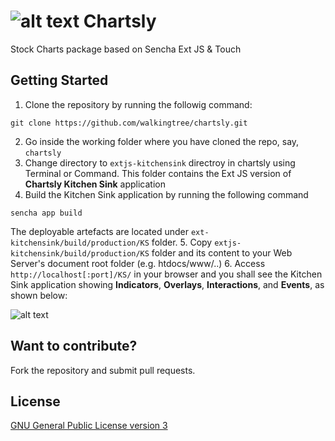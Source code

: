 ![alt text](https://github.com/walkingtree/chartsly/blob/gh-pages/images/chartsly_logo_orange_200.png "Chartsly")
Chartsly
========

Stock Charts package based on Sencha Ext JS &amp; Touch

Getting Started
---------------

1. Clone the repository by running the followig command:
  ```
  git clone https://github.com/walkingtree/chartsly.git
  ```
2. Go inside the working folder where you have cloned the repo, say, `chartsly`
3. Change directory to `extjs-kitchensink` directroy in chartsly using Terminal or Command. This folder contains the Ext JS version of **Chartsly Kitchen Sink** application
4. Build the Kitchen Sink application by running the following command
  ```
  sencha app build
  ```
The deployable artefacts are located under `ext-kitchensink/build/production/KS` folder.
5. Copy `extjs-kitchensink/build/production/KS` folder and its content to your Web Server's document root folder (e.g. htdocs/www/..)
6. Access `http://localhost[:port]/KS/` in your browser and you shall see the Kitchen Sink application showing **Indicators**, **Overlays**, **Interactions**, and **Events**, as shown below:

  ![alt text](https://github.com/walkingtree/chartsly/blob/master/chartsly_screen.png "Chartsly Kitchen Sink")


Want to contribute?
-------------------
Fork the repository and submit pull requests.

License
-------
[GNU General Public License version 3](http://www.gnu.org/licenses/gpl-3.0.en.html)
